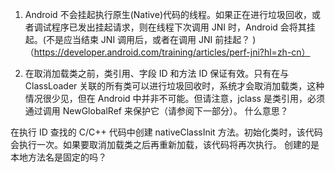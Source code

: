 1. Android 不会挂起执行原生(Native)代码的线程。如果正在进行垃圾回收，或者调试程序已发出挂起请求，则在线程下次调用 JNI 时，Android 会将其挂起。(不是应当结束 JNI 调用后，或者在调用 JNI 前挂起？ ) （https://developer.android.com/training/articles/perf-jni?hl=zh-cn） 

2. 在取消加载类之前，类引用、字段 ID 和方法 ID 保证有效。只有在与 ClassLoader 关联的所有类可以进行垃圾回收时，系统才会取消加载类，这种情况很少见，但在 Android 中并非不可能。但请注意，jclass 是类引用，必须通过调用 NewGlobalRef 来保护它（请参阅下一部分）。 什么意思？

在执行 ID 查找的 C/C++ 代码中创建 nativeClassInit 方法。初始化类时，该代码会执行一次。如果要取消加载类之后再重新加载，该代码将再次执行。 创建的是本地方法名是固定的吗？